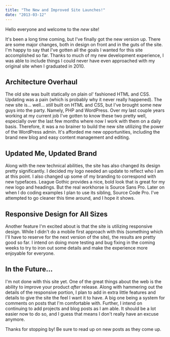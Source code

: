 ```yaml
---
title: "The New and Improved Site Launches!"
date: "2013-03-12"
---
```


Hello everyone and welcome to the _new_ site!

It's been a long time coming, but I've finally got the new version up. There are some major changes, both in design on front and in the guts of the site. I'm happy to say that I've gotten all the goals I wanted for this site accomplished so far. Thanks to much of my new development experience, I was able to include things I could never have even approached with my original site when I graduated in 2010.

## Architecture Overhaul

The old site was built statically on plain ol' fashioned HTML and CSS. Updating was a pain (which is probably why it never really happened). The new site is... well... _still_ built on HTML and CSS, but I've brought some new guys into the party. Namely, PHP and WordPress. Over my last couple years working at my current job I've gotten to know these two pretty well, especially over the last few months where now I work with them on a daily basis. Therefore, it was a no brainer to build the new site utilizing the power of the WordPress admin. It's afforded me new opportunities, including the brand new blog and easy content management and editing.

## Updated Me, Updated Brand

Along with the new technical abilities, the site has also changed its design pretty significantly. I decided my logo needed an update to reflect who I am at this point. I also changed up some of my branding to correspond with new typefaces. League Gothic provides a nice, bold look that is great for my new logo and headings. But the real workhorse is Source Sans Pro. Later on when I do coding examples I plan to use its sibling, Source Code Pro. I've attempted to go cleaner this time around, and I hope it shows.

## Responsive Design for All Sizes

Another feature I'm excited about is that the site is utilizing responsive design. While I didn't do a mobile first approach with this (something which I'll have to reserve for the next version of the site), the results are pretty good so far. I intend on doing more testing and bug fixing in the coming weeks to try to iron out some details and make the experience more enjoyable for everyone.

## In the Future...

I'm not done with this site yet. One of the great things about the web is the ability to improve your product _after_ release. Along with hammering out the details of the responsive portion, I plan to add in extra little features and details to give the site the feel I want it to have. A big one being a system for comments on posts that I'm comfortable with. Further, I intend on continuing to add projects and blog posts as I am able. It should be a lot easier now to do so, and I guess that means I don't really have an excuse anymore.

Thanks for stopping by! Be sure to read up on new posts as they come up.
